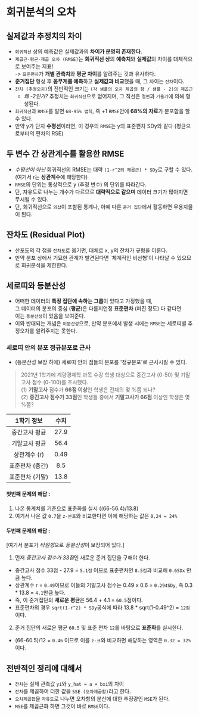 # 회귀분석의 오차

## 실제값과 추정치의 차이
* `회귀직선` 상의 예측값은 실제값과의 **차이가 분명히 존재한다**.
* `제곱근-평균-제곱 오차 (RMSE)`는 **회귀직선 상**의 **예측치**와 **실제값**의 차이를 대체적으로 보여주는 지표!    
  -> `표준편차`가 **개별 관측치**와 **평균 차이**를 알려주는 것과 유사하다.
* **준거집단** 형성 후 **몸무게룰 예측**하고 **실제값과 비교**했을 때, 그 차이는 `잔차`이다.
* `잔차 (추정오차)`의 전반적인 크기는 `(각 샘플의 오차 제곱의 함 / 샘플 - 2)의 제곱근`
    * _왜 -2인가?_ 추정치는 `회귀직선`으로 얻어지며, 그 직선은 `절편`과 `기울기`에 의해 형성된다.
* `회귀직선`과 `RMSE`를 알면 `68-95% 법칙`, 즉 +1 `RMSE`안에 **68%의 자료**가 분포함을 할 수 있다.
* 만약 y가 단지 **수평선**이라면, 이 경우의 `RMSE`는 y의 표준편차 SDy와 같다 (평균으로부터의 편차의 RSE)

## 두 변수 간 상관계수를 활용한 RMSE
* *수평선이 아닌* 회귀직선의 RMSE는 대략 `(1-r^2의 제곱근) * SDy`로 구할 수 있다.    
  (여기서 r는 **상관계수**에 해당한다)
* `RMSE`의 단위는 통상적으로 y (추정 변수) 의 단위를 따라간다.
* 단, 자유도로 나누는 개수가 다르므로 **대략적으로 같으며** 데이터 크기가 많아지면 무시될 수 있다.
* 단, 회귀직선으로 `외삽`이 포함된 통계나, 아예 다른 `준거 집단`에서 활동하면 무용지물이 된다.

## 잔차도 (Residual Plot)
* 산포도의 각 점을 `잔차도`로 옮기면, 대체로 x, y의 잔차가 규형을 이룬다.
* 만약 분포 상에서 기묘한 관계가 발견된다면 `체계적인 비선형'이 나타날 수 있으므로 회귀분석을 제한한다.

## 세로띠와 등분산성

* 어떠한 데이터의 **특정 집단에 속하는 그룹**이 있다고 가정했을 때,     
  그 데이터의 분포의 중심 (**평균**)은 다를지언정 **표준편차** (퍼진 정도) 다 같다면     
  이는 `등분산성`이 있음을 보여준다.
* 이와 반대되는 개념은 `이분산성`으로, 만약 분포에서 발생 시에는 `RMSE`는 세로띠별 추정오차를 알려주지는 못한다.

### 세로띠 안의 분포 정규분포로 근사

* (등분산성 보장 하에) 세로띠 안의 점들의 분포를 '정규분포'로 근사시킬 수 있다.
> 2021년 1학기에 계량경제학 과목 수강 학생 대상으로 중간고사 (0-50) 및 기말고사 점수 (0-100)를 조사했다.     
> (1) **기말고사** 점수가 **66점 이상**인 학생은 전체의 몇 %쯤 되나?    
> (2) **중간고사 점수가 33점**인 학생들 중에서 **기말고사가 66점** 이상인 학생은 몇 %쯤? 

|1학기 정보|수치|
|:---:|:---:|
|중간고사 평균|27.9|
|기말고사 평균|56.4
|상관계수 (r)|0.49|
|표준편차 (중간)|8.5|
|표준편차 (기말)|13.8

#### 첫번째 문제의 해답 :

1) 나온 통계치를 기준으로 표준화를 실시 ((66-56.4)/13.8)
2) 여기서 나온 값 `0.7`을 `z-분포`와 비교한다면 이에 해당하는 값은 `0,24 = 24%`

#### 두번째 문제의 해답 :
[여기서 분포가 *타원형*으로 *등분산성*이 보장되어 있다.]
1) 먼저 *중간고사 점수가 33점*인 새로운 준거 집단을 구해야 한다.
  * 중간고사 점수 33점 - 27.9 = `5.1점` 이므로 표준편차인 `8.5점`과 비교해 `0.6SDx` 만큼 높다.
  * 상관계수 r = `0.49`이므로 이들의 기말고사 점수는 0.49 x 0.6 = `0.294SDy`, 즉 0.3 * 13.8 = `4.1`만큼 높다.
  * 즉, 이 준거집단의 **새로운 평균**은 56.4 + 4.1 = `60.5`점이다.
  * 표준편차의 경우 `sqrt(1-r^2) * SDy`공식에 따라 13.8 * sqrt(1-0.49^2) = `12점`이다.
2) 준거 집단의 새로운 평균 `60.5` 및 표준 편차 `12`를 바탕으로 **표준화**를 실시한다.
* (66-60.5)/12 = `0.46` 이므로 이를 `z-표`와 비교하면 해당하는 영역은 `0.32 = 32%`이다.

## 전반적인 정리에 대해서
* `잔차`는 실제 관측값 `yi`와 `y_hat = a + bxi`의 차이
* `잔차`를 제곱하여 더한 값을 `SSE (오차제곱합)`라고 한다.
* `오차제곱합`을 `자유도`로 나누면 오차항의 분산에 대한 추정량인 `MSE`가 된다.
* `MSE`를 제곱근화 하면 그것이 바로 `RMSE`이다.
